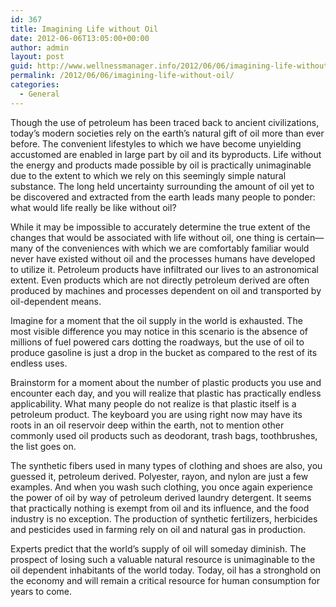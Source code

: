 ```yaml
---
id: 367
title: Imagining Life without Oil
date: 2012-06-06T13:05:00+00:00
author: admin
layout: post
guid: http://www.wellnessmanager.info/2012/06/06/imagining-life-without-oil/
permalink: /2012/06/06/imagining-life-without-oil/
categories:
  - General
---
```

Though the use of petroleum has been traced back to ancient civilizations, today’s modern societies rely on the earth’s natural gift of oil more than ever before. The convenient lifestyles to which we have become unyielding accustomed are enabled in large part by oil and its byproducts. Life without the energy and products made possible by oil is practically unimaginable due to the extent to which we rely on this seemingly simple natural substance. The long held uncertainty surrounding the amount of oil yet to be discovered and extracted from the earth leads many people to ponder: what would life really be like without oil?

While it may be impossible to accurately determine the true extent of the changes that would be associated with life without oil, one thing is certain—many of the conveniences with which we are comfortably familiar would never have existed without oil and the processes humans have developed to utilize it. Petroleum products have infiltrated our lives to an astronomical extent. Even products which are not directly petroleum derived are often produced by machines and processes dependent on oil and transported by oil-dependent means.

Imagine for a moment that the oil supply in the world is exhausted. The most visible difference you may notice in this scenario is the absence of millions of fuel powered cars dotting the roadways, but the use of oil to produce gasoline is just a drop in the bucket as compared to the rest of its endless uses.

Brainstorm for a moment about the number of plastic products you use and encounter each day, and you will realize that plastic has practically endless applicability. What many people do not realize is that plastic itself is a petroleum product. The keyboard you are using right now may have its roots in an oil reservoir deep within the earth, not to mention other commonly used oil products such as deodorant, trash bags, toothbrushes, the list goes on.

The synthetic fibers used in many types of clothing and shoes are also, you guessed it, petroleum derived. Polyester, rayon, and nylon are just a few examples. And when you wash such clothing, you once again experience the power of oil by way of petroleum derived laundry detergent. It seems that practically nothing is exempt from oil and its influence, and the food industry is no exception. The production of synthetic fertilizers, herbicides and pesticides used in farming rely on oil and natural gas in production.

Experts predict that the world’s supply of oil will someday diminish. The prospect of losing such a valuable natural resource is unimaginable to the oil dependent inhabitants of the world today. Today, oil has a stronghold on the economy and will remain a critical resource for human consumption for years to come.
